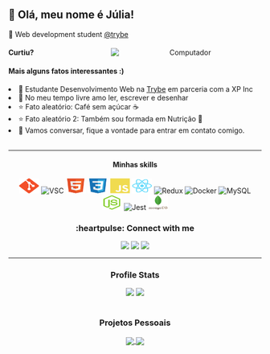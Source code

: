

## 💜 Olá, meu nome é <strong>Júlia!</strong>

:rocket: Web development student <a href="https://www.betrybe.com/" target="blank"> @trybe </a>

<div align="center">
<img src="https://raw.githubusercontent.com/MicaelliMedeiros/micaellimedeiros/master/image/computer-illustration.png" min-width="200px" max-width="200px" width="300px" align="right" alt="Computador">
  <div align="left" style="display: inline_block">
    <h4><strong>Curtiu?</strong></h4>
    <h4><strong>Mais alguns fatos interessantes :)</strong></h4>
    <li>🔭 Estudante Desenvolvimento Web na <a href="https://betrybe.com">Trybe</a> em parceria com a XP Inc</li>
    <li>👾 No meu tempo livre amo ler, escrever e desenhar</li>
    <li>⭐ Fato aleatório: Café sem açúcar ☕ </li>
    <li>⭐ Fato aleatório 2: Também sou formada em Nutrição 🍎 </li>
    <li>💌 Vamos conversar, fique a vontade para entrar em contato comigo.</li>
  </div>
</div>
<br>
<hr>
<div align="center">
  <h4>Minhas skills</h4
    <section align="center" style="margin-top: 30px" style="display: inline_block">
      <img alt="GIT" height="30" width="40" src="https://raw.githubusercontent.com/devicons/devicon/master/icons/git/git-original.svg"/> 
      <img alt="VSC" height="30" width="40" src="https://cdn.jsdelivr.net/gh/devicons/devicon/icons/vscode/vscode-original.svg" />
      <img alt="HTML" height="30" width="40" src="https://raw.githubusercontent.com/devicons/devicon/master/icons/html5/html5-original.svg">
      <img alt="CSS" height="30" width="40" src="https://raw.githubusercontent.com/devicons/devicon/master/icons/css3/css3-original.svg">
      <img alt="JavaScript" height="30" width="40" src="https://raw.githubusercontent.com/devicons/devicon/master/icons/javascript/javascript-plain.svg">
      <img alt="React" height="30" width="40" src="https://raw.githubusercontent.com/devicons/devicon/master/icons/react/react-original.svg">
      <img alt="Redux" height="30" width="40" src="https://cdn.jsdelivr.net/gh/devicons/devicon/icons/redux/redux-original.svg"/>
      <img alt="Docker" height="30" width="40" src="https://cdn.jsdelivr.net/gh/devicons/devicon/icons/docker/docker-plain-wordmark.svg"/>
      <img alt="MySQL" height="30" width="40" src="https://cdn.jsdelivr.net/gh/devicons/devicon/icons/mysql/mysql-plain-wordmark.svg"/>
      <img alt="NodeJS" height="30" width="40" src="https://raw.githubusercontent.com/devicons/devicon/master/icons/nodejs/nodejs-original.svg">
      <img alt="Jest" height="30" width="40" src="https://cdn.jsdelivr.net/gh/devicons/devicon/icons/jest/jest-plain.svg" />
      <img alt="MongoDB" height="30" width="40" src="https://raw.githubusercontent.com/devicons/devicon/master/icons/mongodb/mongodb-original-wordmark.svg"/>
    </section>
</div>

<h3  align="center">:heartpulse: Connect with me</h3>  
<div align="center">
  <a href="https://www.linkedin.com/in/julialanapatto" target="_blank"><img src="https://img.shields.io/badge/-LinkedIn-%230077B5?style=for-the-badge&logo=linkedin&logoColor=white" target="_blank"></a> 
  <a href = "mailto:julialanapatto@gmail.com"><img src="https://img.shields.io/badge/-Gmail-%23333?style=for-the-badge&logo=gmail&logoColor=white" target="_blank"></a>
  <a href="https://instagram.com/julialanapatto" target="_blank"><img src="https://img.shields.io/badge/-Instagram-%23E4405F?style=for-the-badge&logo=instagram&logoColor=white" target="_blank"></a>
</div> 
<hr>
<h3 align="center">Profile Stats</h3>
<div align="center">
   <img height:"180em" src="https://github-readme-stats.vercel.app/api?username=julialanapatto&show_icons=true&hide_border=true&theme=tokyonight">
   <img height:"180em" src="https://github-readme-stats.vercel.app/api/top-langs/?username=julialanapatto&theme=tokyonight&hide_border=true">
</div>
<br>
<h3 align="center">Projetos Pessoais</h3>

<p align="center">
  <a href="https://github.com/julialanapatto/julialanapatto.github.io">
    <img
      align="center"
      height="120em"
      src="https://github-readme-stats.vercel.app/api/pin/?username=julialanapatto&repo=julialanapatto.github.io&theme=tokyonight&hide_border=true">
    </img>
  </a>
    <a href="https://github.com/julialanapatto/julialanapatto">
    <img
      align="center"
      height="120em"
      src="https://github-readme-stats.vercel.app/api/pin/?username=julialanapatto&repo=julialanapatto&theme=tokyonight&hide_border=true">
    </img>
  </a>
</p>
